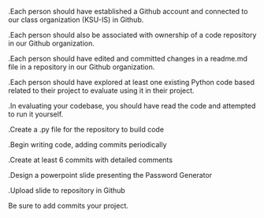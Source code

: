  .Each person should have established a Github account and connected to our class organization (KSU-IS) in Github.

 .Each person should also be associated with ownership of a code repository in our Github organization.
 
 .Each person should have edited and committed changes in a readme.md file in a repository in our Github organization.
 
 .Each person should have explored at least one existing Python code based related to their project to evaluate using it 
 in their project.
 
.In evaluating your codebase, you should have read the code and attempted to run it yourself.

.Create a .py file for the repository to build code
 
.Begin writing code, adding commits periodically
 
.Create at least 6 commits with detailed comments

.Design a powerpoint slide presenting the Password Generator
 
.Upload slide to repository in Github

Be sure to add commits your project.
